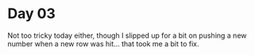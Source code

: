 # Day 03

Not too tricky today either, though I slipped up for a bit on pushing a new number when a new row was hit... that took
me a bit to fix.

